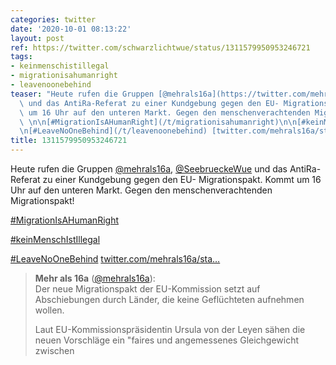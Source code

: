 ```yaml
---
categories: twitter
date: '2020-10-01 08:13:22'
layout: post
ref: https://twitter.com/schwarzlichtwue/status/1311579950953246721
tags:
- keinmenschistillegal
- migrationisahumanright
- leavenoonebehind
teaser: "Heute rufen die Gruppen [@mehrals16a](https://twitter.com/mehrals16a), [@SeebrueckeWue](https://twitter.com/SeebrueckeWue)\
  \ und das AntiRa-Referat zu einer Kundgebung gegen den EU- Migrationspakt. Kommt\
  \ um 16 Uhr auf den unteren Markt. Gegen den menschenverachtenden Migrationspakt!\
  \ \n\n[#MigrationIsAHumanRight](/t/migrationisahumanright)\n\n[#keinMenschIstIllegal](/t/keinmenschistillegal)\n\
  \n[#LeaveNoOneBehind](/t/leavenoonebehind) [twitter.com/mehrals16a/sta\u2026](https://twitter.com/mehrals16a/status/1311377716202164225)"
title: 1311579950953246721
---
```

Heute rufen die Gruppen [@mehrals16a](https://twitter.com/mehrals16a), [@SeebrueckeWue](https://twitter.com/SeebrueckeWue) und das AntiRa-Referat zu einer Kundgebung gegen den EU- Migrationspakt. Kommt um 16 Uhr auf den unteren Markt. Gegen den menschenverachtenden Migrationspakt! 

[#MigrationIsAHumanRight](/t/migrationisahumanright)

[#keinMenschIstIllegal](/t/keinmenschistillegal)

[#LeaveNoOneBehind](/t/leavenoonebehind) [twitter.com/mehrals16a/sta…](https://twitter.com/mehrals16a/status/1311377716202164225)
> <b>Mehr als 16a</b> ([@mehrals16a](https://twitter.com/mehrals16a)):  
>Der neue Migrationspakt der EU-Kommission setzt auf Abschiebungen durch Länder, die keine Geflüchteten aufnehmen wollen.   
>  
>Laut EU-Kommissionspräsidentin Ursula von der Leyen sähen die neuen Vorschläge ein "faires und angemessenes Gleichgewicht zwischen   

